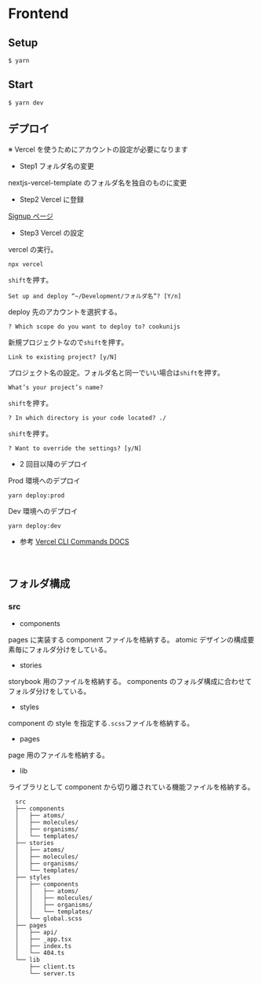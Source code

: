 # Frontend

## Setup

```
$ yarn
```

## Start

```
$ yarn dev
```

## デプロイ

※ Vercel を使うためにアカウントの設定が必要になります

- Step1 フォルダ名の変更

nextjs-vercel-template のフォルダ名を独自のものに変更

- Step2 Vercel に登録

<a href="https://vercel.com/signup">Signup ページ</a>

- Step3 Vercel の設定

vercel の実行。

```
npx vercel
```

`shift`を押す。

```
Set up and deploy “~/Development/フォルダ名”? [Y/n]
```

deploy 先のアカウントを選択する。

```
? Which scope do you want to deploy to? cookunijs
```

新規プロジェクトなので`shift`を押す。

```
Link to existing project? [y/N]
```

プロジェクト名の設定。フォルダ名と同一でいい場合は`shift`を押す。

```
What’s your project’s name?
```

`shift`を押す。

```
? In which directory is your code located? ./
```

`shift`を押す。

```
? Want to override the settings? [y/N]
```

- 2 回目以降のデプロイ

Prod 環境へのデプロイ

```
yarn deploy:prod
```

Dev 環境へのデプロイ

```
yarn deploy:dev
```

- 参考
  <a href="https://vercel.com/docs/cli#commands">Vercel CLI Commands DOCS</a>

<br/>

## フォルダ構成

### src

- components

pages に実装する component ファイルを格納する。
atomic デザインの構成要素毎にフォルダ分けをしている。

- stories

storybook 用のファイルを格納する。
components のフォルダ構成に合わせてフォルダ分けをしている。

- styles

component の style を指定する`.scss`ファイルを格納する。

- pages

page 用のファイルを格納する。

- lib

ライブラリとして component から切り離されている機能ファイルを格納する。

```
  src
  ├── components
  │   ├── atoms/
  │   ├── molecules/
  │   ├── organisms/
  │   └── templates/
  ├── stories
  │   ├── atoms/
  │   ├── molecules/
  │   ├── organisms/
  │   └── templates/
  ├── styles
  │   ├── components
  │   │   ├── atoms/
  │   │   ├── molecules/
  │   │   ├── organisms/
  │   │   └── templates/
  │   └── global.scss
  ├── pages
  │   ├── api/
  │   ├── _app.tsx
  │   ├── index.ts
  │   └── 404.ts
  └── lib
      ├── client.ts
      └── server.ts
```
